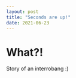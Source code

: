 ```yaml
---
layout: post
title: "Seconds are up!"
date: 2021-06-23
---
```


<h1>What?!</h1>
Story of an interrobang :)
